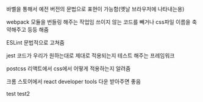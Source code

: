 바벨을 통해서 예전 버전의 문법으로 표현이 가능함(옛날 브라우저에 나타내는용)

webpack 모듈을 번들링 해주는 작업임
쓰이지 않는 코드를 빼거나 css파일 이름을 축약해주고 등등 해줌

ESLint 문법적으로 고쳐줌

jest 코드가 우리가 원하는대로 제대로 적용되는지 테스트 해주는 프레임워크

postcss 리액트에서 css에서 어떻게 적용하는지 알려줌

크롬 스토어에서
react developer tools 다운 받아주면 좋음

test
test2
